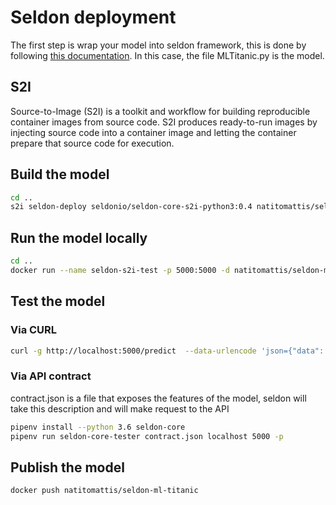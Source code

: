 # Seldon deployment

The first step is wrap your model into seldon framework, this is done by following [this documentation](https://docs.seldon.io/projects/seldon-core/en/latest/python/python_component.html). In this case, the file MLTitanic.py is the model.

## S2I

Source-to-Image (S2I) is a toolkit and workflow for building reproducible container images from source code. S2I produces ready-to-run images by injecting source code into a container image and letting the container prepare that source code for execution.

## Build the model

```bash
cd ..
s2i seldon-deploy seldonio/seldon-core-s2i-python3:0.4 natitomattis/seldon-ml-titanic
```

## Run the model locally

```bash
cd ..
docker run --name seldon-s2i-test -p 5000:5000 -d natitomattis/seldon-ml-titanic
```

## Test the model

### Via CURL

```bash
curl -g http://localhost:5000/predict  --data-urlencode 'json={"data": {"names": ["Pclass", "Sex", "Age", "SibSp", "Parch", "Fare", "Cabin", "Lname", "NamePrefix" ],"ndarray": [['3', '1', '4', '2', '0', '2', '0', '0', '1']]}}'
```

### Via API contract

contract.json is a file that exposes the features of the model, seldon will take this description and will make request to the API

```bash
pipenv install --python 3.6 seldon-core
pipenv run seldon-core-tester contract.json localhost 5000 -p
```

## Publish the model

```bash
docker push natitomattis/seldon-ml-titanic
```

